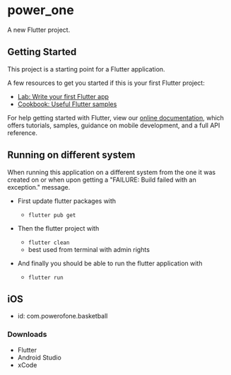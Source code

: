 # power_one

A new Flutter project.

## Getting Started

This project is a starting point for a Flutter application.

A few resources to get you started if this is your first Flutter project:

- [Lab: Write your first Flutter app](https://flutter.dev/docs/get-started/codelab)
- [Cookbook: Useful Flutter samples](https://flutter.dev/docs/cookbook)

For help getting started with Flutter, view our
[online documentation](https://flutter.dev/docs), which offers tutorials,
samples, guidance on mobile development, and a full API reference.

## Running on different system

When running this application on a different system from the one it was created on or when upon getting a "FAILURE: Build failed with an exception." message.

- First update flutter packages with

  - `flutter pub get`

- Then the flutter project with

  - `flutter clean`
  - best used from terminal with admin rights

- And finally you should be able to run the flutter application with
  - `flutter run`

## iOS

- id: com.powerofone.basketball

### Downloads

- Flutter
- Android Studio
- xCode
